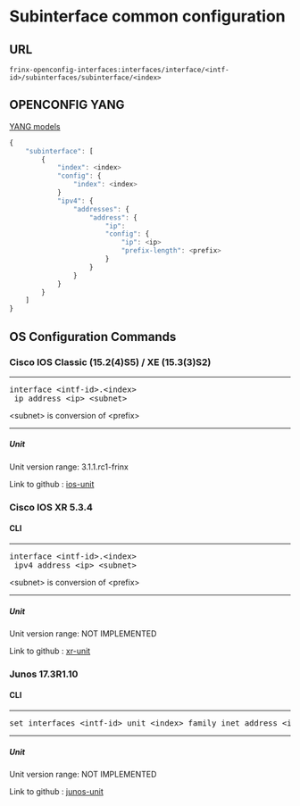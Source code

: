 # Subinterface common configuration

## URL

```
frinx-openconfig-interfaces:interfaces/interface/<intf-id>/subinterfaces/subinterface/<index>
```

## OPENCONFIG YANG

[YANG models](https://github.com/FRINXio/openconfig/tree/master/interfaces/src/main/yang)

```javascript
{
    "subinterface": [
        {
            "index": <index>
            "config": {
                "index": <index>
            }
            "ipv4": {
                "addresses": {
                    "address": {
                        "ip":
                        "config": {
                            "ip": <ip>
                            "prefix-length": <prefix>
                        }
                    }
                }
            }
        }
    ]
}
```

## OS Configuration Commands

### Cisco IOS Classic (15.2(4)S5) / XE (15.3(3)S2)

---
<pre>
interface &lt;intf-id&gt;.&lt;index&gt;
 ip address &lt;ip&gt; &lt;subnet&gt;
</pre>

&lt;subnet&gt; is conversion of &lt;prefix&gt;

---

##### Unit

Unit version range: 3.1.1.rc1-frinx

Link to github : [ios-unit](https://github.com/FRINXio/cli-units/tree/master/ios/interface)

### Cisco IOS XR 5.3.4

#### CLI

---
<pre>
interface &lt;intf-id&gt;.&lt;index&gt;
 ipv4 address &lt;ip&gt; &lt;subnet&gt;
</pre>

&lt;subnet&gt; is conversion of &lt;prefix&gt;

---

##### Unit

Unit version range: NOT IMPLEMENTED

Link to github : [xr-unit]()

### Junos 17.3R1.10

#### CLI

---
<pre>
set interfaces &lt;intf-id&gt; unit &lt;index&gt; family inet address &lt;ip&gt/&lt;prefix&gt;
</pre>
---

##### Unit

Unit version range: NOT IMPLEMENTED

Link to github : [junos-unit]()
